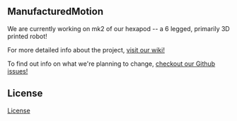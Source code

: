 ## ManufacturedMotion

We are currently working on mk2 of our hexapod -- a 6 legged, primarily 3D printed robot! 

For more detailed info about the project, [visit our wiki!](https://github.com/ManufacturedMotion/Hexapod/wiki)

To find out info on what we're planning to change, [checkout our Github issues!](https://github.com/ManufacturedMotion/Hexapod/issues)

## License

[License](./LICENSE)
